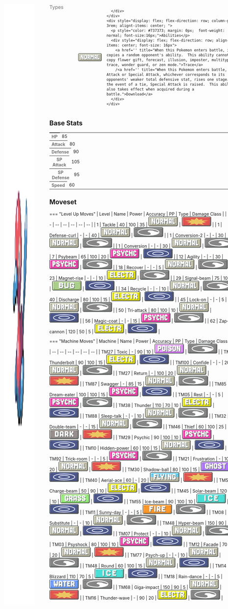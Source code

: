 <div style="display: flex; flex-direction: row; column-gap: 3rem; align-content: center;">
  <img src="../../img/pokemon/porygon2.png" width="100"/>

  <div>
    <div style="display: flex; flex-direction: row; column-gap: 3rem; alignt-items: center; margin-bottom: 0.5rem;">
      <p style="color: #737373; margin: 0px; font-size: 16px; font-weight: normal;">Types</p>
      <div style="display: flex; flex-direction: row; align-items: center; column-gap: 1rem">
        <img src='../../img/types/normal.png' style='width: 77px; height: 26px;'/>
        
      </div>
    </div>
    <div style="display: flex; flex-direction: row; column-gap: 3rem; alignt-items: center; ">
      <p style="color: #737373; margin: 0px;  font-weight: normal; font-size:16px;">Abilities</p>
      <div style="display: flex; flex-direction: row; align-items: center; font-size: 16px">
        <a href='' title="When this Pokemon enters battle, it copies a random opponent's ability.  This ability cannot copy flower gift, forecast, illusion, imposter, multitype, trace, wonder guard, or zen mode.">Trace</a>
        /<a href='' title="When this Pokemon enters battle, its Attack or Special Attack, whichever corresponds to its opponents' weaker total defensive stat, rises one stage.  In the event of a tie, Special Attack is raised.  This ability also takes effect when acquired during a battle.">Download</a>
      </div>
    </div>
  </div>
</div>

## Base Stats
<table style="width: 100%">
  <tbody style="width: 100%;">
    <tr style="display: flex; align-items: center;">
      <th style="color: #737373;" >HP</th>
      <td style="border-top: none; width: 70px">85</td>
      <td style="width: 100%; min-width: 450px; border-top: none;">
        <div style="width: 33%;" class="ranking-bar rank-4">
        </div>
      </td>
    </tr>
    <tr style="display: flex; align-items: center;">
      <th style="color: #737373;">Attack</th>
      <td style="border-top: none; width: 70px">80</td>
      <td style="width: 100%; min-width: 450px; border-top: none;">
        <div style="width: 31%;" class="ranking-bar rank-4">
        </div>
      </td>
    </tr>
    <tr style="display: flex; align-items: center;">
      <th style="color: #737373;">Defense</th>
      <td style="border-top: none; width: 70px">90</td>
      <td style="width: 100%; min-width: 450px; border-top: none;">
        <div style="width: 35%;" class="ranking-bar rank-4">
        </div>
      </td>
    </tr>
    <tr style="display: flex; align-items: center;">
      <th style="color: #737373;">SP Attack</th>
      <td style="border-top: none; width: 70px">105</td>
      <td style="width: 100%; min-width: 450px; border-top: none;">
        <div style="width: 41%;" class="ranking-bar rank-5">
        </div>
      </td>
    </tr>
    <tr style="display: flex; align-items: center;">
      <th style="color: #737373;">SP Defense</th>
      <td style="border-top: none; width: 70px">95</td>
      <td style="width: 100%; min-width: 450px; border-top: none;">
        <div style="width: 37%;" class="ranking-bar rank-4">
        </div>
      </td>
    </tr>
    <tr style="display: flex; align-items: center;">
      <th style="color: #737373;">Speed</th>
      <td style="border-top: none; width: 70px">60</td>
      <td style="width: 100%; min-width: 450px; border-top: none;">
        <div style="width: 23%;" class="ranking-bar rank-3">
        </div>
      </td>
    </tr>
  </tbody>
</table>





## Moveset

=== "Level Up Moves"
    | Level | Name | Power | Accuracy | PP | Type | Damage Class |
        | -- | -- | -- | -- | -- | -- | -- |
        	| 1 | Tackle | 40 | 100 | 35 | ![normal](../img/types/normal.png) | ![physical](../img/types/physical.png) |
	| 1 | Defense-curl | - | - | 40 | ![normal](../img/types/normal.png) | ![status](../img/types/status.png) |
	| 1 | Conversion-2 | - | - | 30 | ![normal](../img/types/normal.png) | ![status](../img/types/status.png) |
	| 1 | Conversion | - | - | 30 | ![normal](../img/types/normal.png) | ![status](../img/types/status.png) |
	| 7 | Psybeam | 65 | 100 | 20 | ![psychic](../img/types/psychic.png) | ![special](../img/types/special.png) |
	| 12 | Agility | - | - | 30 | ![psychic](../img/types/psychic.png) | ![status](../img/types/status.png) |
	| 18 | Recover | - | - | 5 | ![normal](../img/types/normal.png) | ![status](../img/types/status.png) |
	| 23 | Magnet-rise | - | - | 10 | ![electric](../img/types/electric.png) | ![status](../img/types/status.png) |
	| 29 | Signal-beam | 75 | 100 | 15 | ![bug](../img/types/bug.png) | ![special](../img/types/special.png) |
	| 34 | Recycle | - | - | 10 | ![normal](../img/types/normal.png) | ![status](../img/types/status.png) |
	| 40 | Discharge | 80 | 100 | 15 | ![electric](../img/types/electric.png) | ![special](../img/types/special.png) |
	| 45 | Lock-on | - | - | 5 | ![normal](../img/types/normal.png) | ![status](../img/types/status.png) |
	| 50 | Tri-attack | 80 | 100 | 10 | ![normal](../img/types/normal.png) | ![special](../img/types/special.png) |
	| 56 | Magic-coat | - | - | 15 | ![psychic](../img/types/psychic.png) | ![status](../img/types/status.png) |
	| 62 | Zap-cannon | 120 | 50 | 5 | ![electric](../img/types/electric.png) | ![special](../img/types/special.png) |

        

=== "Machine Moves"
    | Machine | Name | Power | Accuracy | PP | Type | Damage Class |
        | -- | -- | -- | -- | -- | -- | -- |
        	| TM27 | Toxic | - | 90 | 10 | ![poison](../img/types/poison.png) | ![status](../img/types/status.png) |
	| TM36 | Thunderbolt | 90 | 100 | 15 | ![electric](../img/types/electric.png) | ![special](../img/types/special.png) |
	| TM100 | Confide | - | - | 20 | ![normal](../img/types/normal.png) | ![status](../img/types/status.png) |
	| TM27 | Return | - | 100 | 20 | ![normal](../img/types/normal.png) | ![physical](../img/types/physical.png) |
	| TM87 | Swagger | - | 85 | 15 | ![normal](../img/types/normal.png) | ![status](../img/types/status.png) |
	| TM85 | Dream-eater | 100 | 100 | 15 | ![psychic](../img/types/psychic.png) | ![special](../img/types/special.png) |
	| TM05 | Rest | - | - | 5 | ![psychic](../img/types/psychic.png) | ![status](../img/types/status.png) |
	| TM38 | Thunder | 110 | 70 | 10 | ![electric](../img/types/electric.png) | ![special](../img/types/special.png) |
	| TM88 | Sleep-talk | - | - | 10 | ![normal](../img/types/normal.png) | ![status](../img/types/status.png) |
	| TM32 | Double-team | - | - | 15 | ![normal](../img/types/normal.png) | ![status](../img/types/status.png) |
	| TM46 | Thief | 60 | 100 | 25 | ![dark](../img/types/dark.png) | ![physical](../img/types/physical.png) |
	| TM29 | Psychic | 90 | 100 | 10 | ![psychic](../img/types/psychic.png) | ![special](../img/types/special.png) |
	| TM10 | Hidden-power | 60 | 100 | 15 | ![normal](../img/types/normal.png) | ![special](../img/types/special.png) |
	| TM92 | Trick-room | - | - | 5 | ![psychic](../img/types/psychic.png) | ![status](../img/types/status.png) |
	| TM21 | Frustration | - | 100 | 20 | ![normal](../img/types/normal.png) | ![physical](../img/types/physical.png) |
	| TM30 | Shadow-ball | 80 | 100 | 15 | ![ghost](../img/types/ghost.png) | ![special](../img/types/special.png) |
	| TM40 | Aerial-ace | 60 | - | 20 | ![flying](../img/types/flying.png) | ![physical](../img/types/physical.png) |
	| TM57 | Charge-beam | 50 | 90 | 10 | ![electric](../img/types/electric.png) | ![special](../img/types/special.png) |
	| TM45 | Solar-beam | 120 | 100 | 10 | ![grass](../img/types/grass.png) | ![special](../img/types/special.png) |
	| TM55 | Ice-beam | 90 | 100 | 10 | ![ice](../img/types/ice.png) | ![special](../img/types/special.png) |
	| TM11 | Sunny-day | - | - | 5 | ![fire](../img/types/fire.png) | ![status](../img/types/status.png) |
	| TM08 | Substitute | - | - | 10 | ![normal](../img/types/normal.png) | ![status](../img/types/status.png) |
	| TM48 | Hyper-beam | 150 | 90 | 5 | ![normal](../img/types/normal.png) | ![special](../img/types/special.png) |
	| TM07 | Protect | - | - | 10 | ![normal](../img/types/normal.png) | ![status](../img/types/status.png) |
	| TM03 | Psyshock | 80 | 100 | 10 | ![psychic](../img/types/psychic.png) | ![special](../img/types/special.png) |
	| TM12 | Facade | 70 | 100 | 20 | ![normal](../img/types/normal.png) | ![physical](../img/types/physical.png) |
	| TM77 | Psych-up | - | - | 10 | ![normal](../img/types/normal.png) | ![status](../img/types/status.png) |
	| TM48 | Round | 60 | 100 | 15 | ![normal](../img/types/normal.png) | ![special](../img/types/special.png) |
	| TM14 | Blizzard | 110 | 70 | 5 | ![ice](../img/types/ice.png) | ![special](../img/types/special.png) |
	| TM18 | Rain-dance | - | - | 5 | ![water](../img/types/water.png) | ![status](../img/types/status.png) |
	| TM68 | Giga-impact | 150 | 90 | 5 | ![normal](../img/types/normal.png) | ![physical](../img/types/physical.png) |
	| TM16 | Thunder-wave | - | 90 | 20 | ![electric](../img/types/electric.png) | ![status](../img/types/status.png) |

        
